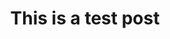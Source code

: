 ---
layout: post
title: This is a test post
category: Generative Art
image: /assets/images/friendship.jpg
image-style: dark
---